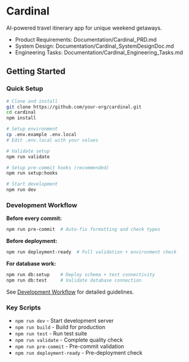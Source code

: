 # Cardinal

AI-powered travel itinerary app for unique weekend getaways.

- Product Requirements: Documentation/Cardinal_PRD.md
- System Design: Documentation/Cardinal_SystemDesignDoc.md
- Engineering Tasks: Documentation/Cardinal_Engineering_Tasks.md

## Getting Started

### Quick Setup

```bash
# Clone and install
git clone https://github.com/your-org/cardinal.git
cd cardinal
npm install

# Setup environment
cp .env.example .env.local
# Edit .env.local with your values

# Validate setup
npm run validate

# Setup pre-commit hooks (recommended)
npm run setup:hooks

# Start development
npm run dev
```

### Development Workflow

**Before every commit:**

```bash
npm run pre-commit  # Auto-fix formatting and check types
```

**Before deployment:**

```bash
npm run deployment-ready  # Full validation + environment check
```

**For database work:**

```bash
npm run db:setup    # Deploy schema + test connectivity
npm run db:test     # Validate database connection
```

See [Development Workflow](./docs/DEVELOPMENT_WORKFLOW.md) for detailed guidelines.

### Key Scripts

- `npm run dev` - Start development server
- `npm run build` - Build for production
- `npm run test` - Run test suite
- `npm run validate` - Complete quality check
- `npm run pre-commit` - Pre-commit validation
- `npm run deployment-ready` - Pre-deployment check

